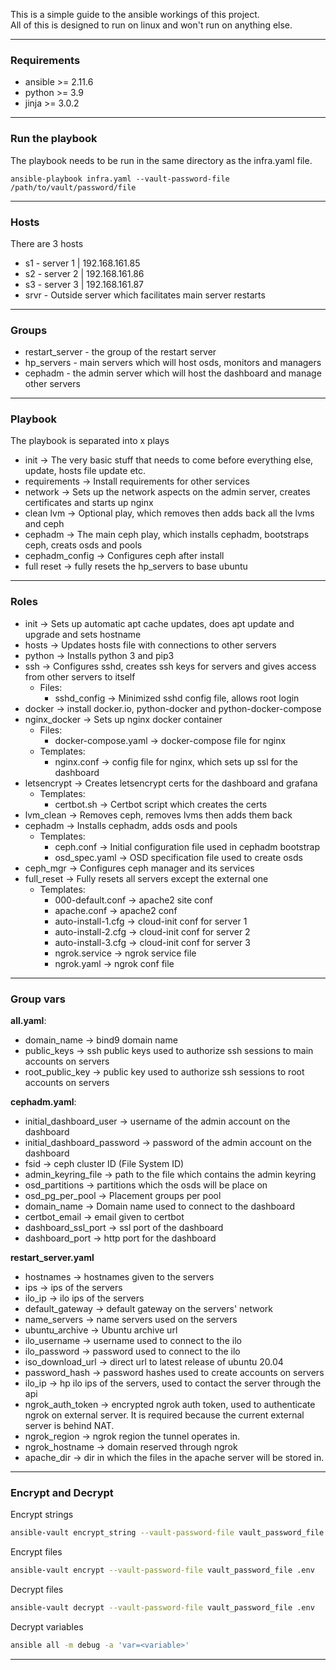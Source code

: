 This is a simple guide to the ansible workings of this project. \
All of this is designed to run on linux and won't run on anything else.
___
### Requirements
* ansible >= 2.11.6
* python >= 3.9
* jinja >= 3.0.2
___
### Run the playbook
The playbook needs to be run in the same directory as the infra.yaml file.
```shell
ansible-playbook infra.yaml --vault-password-file /path/to/vault/password/file
```
___
### Hosts
There are 3 hosts
* s1 - server 1 | 192.168.161.85
* s2 - server 2 | 192.168.161.86
* s3 - server 3 | 192.168.161.87
* srvr - Outside server which facilitates main server restarts
---
### Groups
* restart_server - the group of the restart server
* hp_servers - main servers which will host osds, monitors and managers
* cephadm - the admin server which will host the dashboard and manage other servers
___
### Playbook
The playbook is separated into x plays
* init -> The very basic stuff that needs to come before everything else, update, hosts file update etc.
* requirements -> Install requirements for other services
* network -> Sets up the network aspects on the admin server, creates certificates and starts up nginx
* clean lvm -> Optional play, which removes then adds back all the lvms and ceph
* cephadm -> The main ceph play, which installs cephadm, bootstraps ceph, creats osds and pools
* cephadm_config -> Configures ceph after install
* full reset -> fully resets the hp_servers to base ubuntu
___
### Roles
* init -> Sets up automatic apt cache updates, does apt update and upgrade and sets hostname
* hosts -> Updates hosts file with connections to other servers
* python -> Installs python 3 and pip3
* ssh -> Configures sshd, creates ssh keys for servers and gives access from other servers to itself
  * Files:
    * sshd_config -> Minimized sshd config file, allows root login
* docker -> install docker.io, python-docker and python-docker-compose
* nginx_docker -> Sets up nginx docker container
  * Files: 
    * docker-compose.yaml -> docker-compose file for nginx
  * Templates:
    * nginx.conf -> config file for nginx, which sets up ssl for the dashboard
* letsencrypt -> Creates letsencrypt certs for the dashboard and grafana
  * Templates:
    * certbot.sh -> Certbot script which creates the certs
* lvm_clean -> Removes ceph, removes lvms then adds them back
* cephadm -> Installs cephadm, adds osds and pools
  * Templates:
    * ceph.conf -> Initial configuration file used in cephadm bootstrap
    * osd_spec.yaml -> OSD specification file used to create osds
* ceph_mgr -> Configures ceph manager and its services
* full_reset -> Fully resets all servers except the external one
  * Templates:
    * 000-default.conf -> apache2 site conf
    * apache.conf -> apache2 conf
    * auto-install-1.cfg -> cloud-init conf for server 1
    * auto-install-2.cfg -> cloud-init conf for server 2
    * auto-install-3.cfg -> cloud-init conf for server 3
    * ngrok.service -> ngrok service file
    * ngrok.yaml -> ngrok conf file
___
### Group vars
**all.yaml**:
* domain_name -> bind9 domain name
* public_keys -> ssh public keys used to authorize ssh sessions to main accounts on servers
* root_public_key -> public key used to authorize ssh sessions to root accounts on servers

**cephadm.yaml**:
* initial_dashboard_user -> username of the admin account on the dashboard 
* initial_dashboard_password -> password of the admin account on the dashboard 
* fsid -> ceph cluster ID (File System ID)
* admin_keyring_file -> path to the file which contains the admin keyring 
* osd_partitions -> partitions which the osds will be place on
* osd_pg_per_pool -> Placement groups per pool
* domain_name -> Domain name used to connect to the dashboard
* certbot_email -> email given  to certbot
* dashboard_ssl_port -> ssl port of the dashboard
* dashboard_port -> http port for the dashboard

**restart_server.yaml**
* hostnames -> hostnames given to the servers
* ips -> ips of the servers
* ilo_ip -> ilo ips of the servers
* default_gateway -> default gateway on the servers' network
* name_servers -> name servers used on the servers
* ubuntu_archive -> Ubuntu archive url
* ilo_username -> username used to connect to the ilo
* ilo_password -> password used to connect to the ilo
* iso_download_url -> direct url to latest release of ubuntu 20.04
* password_hash -> password hashes used to create accounts on servers
* ilo_ip -> hp ilo ips of the servers, used to contact the server through the api
* ngrok_auth_token -> encrypted ngrok auth token, used to authenticate ngrok on external server.
It is required because the current external server is behind NAT.
* ngrok_region -> ngrok region the tunnel operates in.
* ngrok_hostname -> domain reserved through ngrok
* apache_dir -> dir in which the files in the apache server will be stored in.
___
### Encrypt and Decrypt
Encrypt strings
```bash
ansible-vault encrypt_string --vault-password-file vault_password_file important_string 123
```
Encrypt files
```bash
ansible-vault encrypt --vault-password-file vault_password_file .env
```

Decrypt files
```bash
ansible-vault decrypt --vault-password-file vault_password_file .env
```

Decrypt variables
```bash
ansible all -m debug -a 'var=<variable>'
```
___